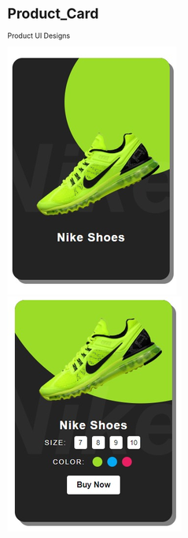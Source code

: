# Product_Card
Product UI Designs 
 
   ![alt text](https://github.com/ayushkr459/Product_Card/blob/master/final2.jpg "Product Design")
   ![alt text](https://github.com/ayushkr459/Product_Card/blob/master/final1.jpg "Product Design on Hover")
          
